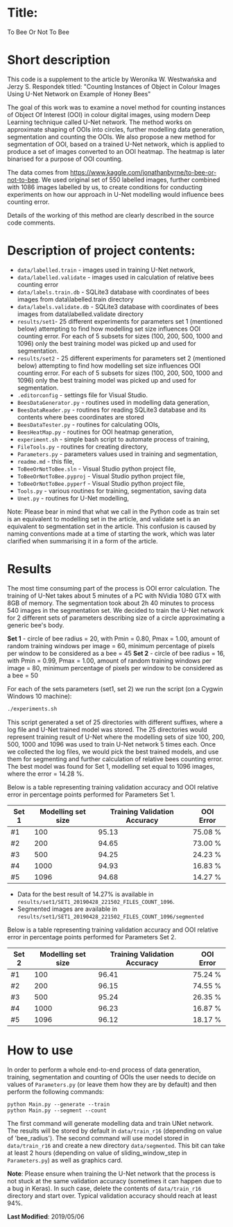 # Title:
To Bee Or Not To Bee 

# Short description

This code is a supplement to the article by Weronika W. Westwańska and Jerzy S. Respondek titled:
"Counting Instances of Object in Colour Images Using U-Net Network on Example of Honey Bees"

The goal of this work was to examine a novel method for counting instances of Object Of Interest (OOI) in colour digital images, using modern Deep Learning technique called U-Net network. The method works on approximate shaping of OOIs into circles, further modelling data generation, segmentation and counting the OOIs. We also propose a new method for segmentation of OOI, based on a trained U-Net network, which is applied to produce a set of images converted to an OOI heatmap. The heatmap is later binarised for a purpose of OOI counting.

The data comes from https://www.kaggle.com/jonathanbyrne/to-bee-or-not-to-bee. We used original set of 550 labelled images, further combined with 1086 images labelled by us, to create conditions for conducting experiments on how our approach in U-Net modelling would influence bees counting error.

Details of the working of this method are clearly described in the source code comments.

# Description of project contents:

- `data/labelled.train` - images used in training U-Net network,
- `data/labelled.validate` - images used in calculation of relative bees counting error
- `data/labels.train.db` - SQLite3 database with coordinates of bees images from data\labelled.train directory
- `data/labels.validate.db` - SQLite3 database with coordinates of bees images from data\labelled.validate directory
- `results/set1`- 25 different experiments for parameters set 1 (mentioned below) attempting to find how modelling set size influences OOI counting error. For each of 5 subsets for sizes (100, 200, 500, 1000 and 1096) only the best training model was picked up and used for segmentation.
- `results/set2` - 25 different experiments for parameters set 2 (mentioned below) attempting to find how modelling set size influences OOI counting error. For each of 5 subsets for sizes (100, 200, 500, 1000 and 1096) only the best training model was picked up and used for segmentation.
- `.editorconfig` - settings file for Visual Studio.
- `BeesDataGenerator.py` - routines used in modelling data generation,
- `BeesDataReader.py` - routines for reading SQLite3 database and its contents where bees coordinates are stored
- `BeesDataTester.py` - routines for calculating OOIs,
- `BeesHeatMap.py` - routines for OOI heatmap generation,
- `experiment.sh` - simple bash script to automate process of training,
- `FileTools.py` - routines for creating directory, 
- `Parameters.py` - parameters values used in training and segmentation,
- `readme.md` - this file,
- `ToBeeOrNotToBee.sln` - Visual Studio python project file,
- `ToBeeOrNotToBee.pyproj` - Visual Studio python project file,
- `ToBeeOrNotToBee.pyperf` - Visual Studio python project file,
- `Tools.py` - various routines for training, segmentation, saving data
- `Unet.py` - routines for U-Net modelling,

Note: Please bear in mind that what we call in the Python code as train set is an equivalent to modelling set in the article, and validate set is an equivalent to segmentation set in the article. This confusion is caused by naming conventions made at a time of starting the work, which was later clarified when summarising it in a form of the article.

# Results

The most time consuming part of the process is OOI error calculation. The training of U-Net takes about 5 minutes of a PC with NVidia 1080 GTX with 8GB of memory. The segmentation took about 2h 40 minutes to process 540 images in the segmentation set.
We decided to train the U-Net network for 2 different sets of parameters describing size of a circle approximating a generic bee's body.

**Set 1** - circle of bee radius = 20, with Pmin = 0.80, Pmax = 1.00, amount of random training windows per image = 60, minimum percentage of pixels per window to be considered as a bee = 45
**Set 2** - circle of bee radius = 16, with Pmin = 0.99, Pmax = 1.00, amount of random training windows per image = 80, minimum percentage of pixels per window to be considered as a bee = 50

For each of the sets parameters (set1, set 2) we run the script (on a Cygwin Windows 10 machine):
```sh
./experiments.sh
```
This script generated a set of 25 directories with different suffixes, where a log file and U-Net trained model was stored. The 25 directories would represent training result of U-Net where the modelling sets of size 100, 200, 500, 1000 and 1096 was used to train U-Net network 5 times each. 
Once we collected the log files, we would pick the best trained models, and use them for segmenting and further calculation of relative bees counting error.
The best model was found for Set 1, modelling set equal to 1096 images, where the error = 14.28 %.

Below is a table representing training validation accuracy and OOI relative error in percentage points performed for Parameters Set 1.

| Set 1 | Modelling set size | Training Validation Accuracy | OOI Error |
| ----- | ------------------ | ---------------------------- | --------- |
| #1 | 100 | 95.13 | 75.08 % |
| #2 | 200 | 94.65 | 73.00 % |
| #3 | 500 | 94.25 | 24.23 % |
| #4 | 1000 | 94.93 | 16.83 % |
| #5 | 1096 | 94.68 |14.27 % |

* Data for the best result of 14.27% is available in `results/set1/SET1_20190428_221502_FILES_COUNT_1096`.
* Segmented images are available in `results/set1/SET1_20190428_221502_FILES_COUNT_1096/segmented`

Below is a table representing training validation accuracy and OOI relative error in percentage points performed for Parameters Set 2.

| Set 2 | Modelling set size | Training Validation Accuracy | OOI Error |
| ----- | ------------------ | ---------------------------- | --------- |
| #1 | 100 | 96.41 | 75.24 % |
| #2 | 200 | 96.15 | 74.55 % |
| #3 | 500 | 95.24 | 26.35 % |
| #4 | 1000 | 96.23 | 16.87 % |
| #5 | 1096 |  96.12 | 18.17 % |

# How to use

In order to perform a whole end-to-end process of data generation, training, segmentation and counting of OOIs the user needs to decide on values of `Parameters.py` (or leave them how they are by default) and then perform the following commands:
```
python Main.py --generate --train
python Main.py --segment --count
```

The first command will generate modelling data and train UNet network. The results will be stored by default in `data/train_r16` (depending on value of 'bee_radius').
The second command will use model stored in `data/train_r16` and create a new directory `data/segmented`. This bit can take at least 2 hours (depending on value of sliding_window_step in `Parameters.py`) as well as graphics card.

**Note**: Please ensure when training the U-Net network that the process is not stuck at the same validation accuracy (sometimes it can happen due to a bug in Keras). In such case, delete the contents of `data/train_r16` directory and start over. Typical validation accuracy should reach at least 94%.

**Last Modified**: 2019/05/06